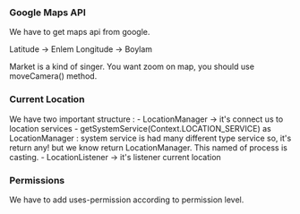### Google Maps API

We have to get maps api from google.

Latitude -> Enlem
Longitude -> Boylam

Market is a kind of singer.
You want zoom on map, you should use moveCamera() method.

### Current Location

We have two important structure :
    - LocationManager -> it's connect us to location services
    - getSystemService(Context.LOCATION_SERVICE) as LocationManager : system service is had
many different type service so, it's return any! but we know return LocationManager.
This named of process is casting.
    - LocationListener -> it's listener current location

### Permissions
We have to add uses-permission according to permission level.



